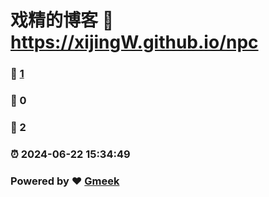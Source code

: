 # 戏精的博客 :link: https://xijingW.github.io/npc 
### :page_facing_up: [1](https://xijingW.github.io/npc/tag.html) 
### :speech_balloon: 0 
### :hibiscus: 2 
### :alarm_clock: 2024-06-22 15:34:49 
### Powered by :heart: [Gmeek](https://github.com/Meekdai/Gmeek)
